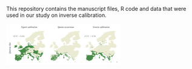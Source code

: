 This repository contains the manuscript files, R code and data that were used in our study on inverse calibration.

<img src="https://github.com/vvandermeersch/inverse_calibration/blob/main/example.png" width="60%">

